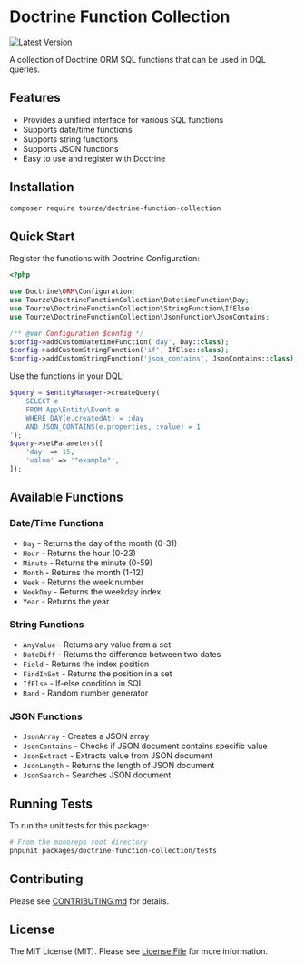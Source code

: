# Doctrine Function Collection

[![Latest Version](https://img.shields.io/packagist/v/tourze/doctrine-function-collection.svg?style=flat-square)](https://packagist.org/packages/tourze/doctrine-function-collection)

A collection of Doctrine ORM SQL functions that can be used in DQL queries.

## Features

- Provides a unified interface for various SQL functions
- Supports date/time functions
- Supports string functions
- Supports JSON functions
- Easy to use and register with Doctrine

## Installation

```bash
composer require tourze/doctrine-function-collection
```

## Quick Start

Register the functions with Doctrine Configuration:

```php
<?php

use Doctrine\ORM\Configuration;
use Tourze\DoctrineFunctionCollection\DatetimeFunction\Day;
use Tourze\DoctrineFunctionCollection\StringFunction\IfElse;
use Tourze\DoctrineFunctionCollection\JsonFunction\JsonContains;

/** @var Configuration $config */
$config->addCustomDatetimeFunction('day', Day::class);
$config->addCustomStringFunction('if', IfElse::class);
$config->addCustomStringFunction('json_contains', JsonContains::class);
```

Use the functions in your DQL:

```php
$query = $entityManager->createQuery('
    SELECT e 
    FROM App\Entity\Event e 
    WHERE DAY(e.createdAt) = :day
    AND JSON_CONTAINS(e.properties, :value) = 1
');
$query->setParameters([
    'day' => 15,
    'value' => '"example"',
]);
```

## Available Functions

### Date/Time Functions

- `Day` - Returns the day of the month (0-31)
- `Hour` - Returns the hour (0-23)
- `Minute` - Returns the minute (0-59) 
- `Month` - Returns the month (1-12)
- `Week` - Returns the week number
- `WeekDay` - Returns the weekday index
- `Year` - Returns the year

### String Functions

- `AnyValue` - Returns any value from a set
- `DateDiff` - Returns the difference between two dates
- `Field` - Returns the index position
- `FindInSet` - Returns the position in a set
- `IfElse` - If-else condition in SQL
- `Rand` - Random number generator

### JSON Functions

- `JsonArray` - Creates a JSON array
- `JsonContains` - Checks if JSON document contains specific value
- `JsonExtract` - Extracts value from JSON document
- `JsonLength` - Returns the length of JSON document
- `JsonSearch` - Searches JSON document

## Running Tests

To run the unit tests for this package:

```bash
# From the monorepo root directory
phpunit packages/doctrine-function-collection/tests
```

## Contributing

Please see [CONTRIBUTING.md](CONTRIBUTING.md) for details.

## License

The MIT License (MIT). Please see [License File](LICENSE) for more information.
